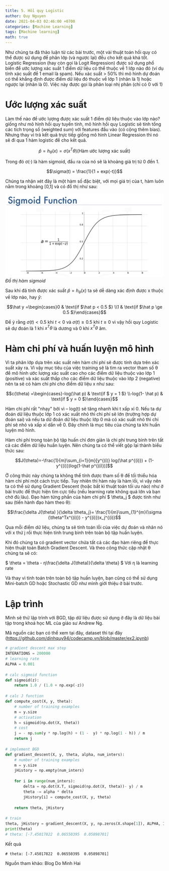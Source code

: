 ```yaml
---
title: 5. Hồi quy Logistic
author: Quy Nguyen
date: 2021-04-03 02:46:00 +0700
categories: [Machine Learning]
tags: [Machine learning]
math: true
---
```


Như chúng ta đã thảo luận từ các bài trước, một vài thuật toán hồi quy có thể được sử dụng để phân lớp (và ngược lại) đều cho kết quả khá tốt. Logistic Regression (hay còn gọi là Logit Regression) được sử dụng phổ biến để ước lượng xác suất 1 điểm dữ liệu có thể thuộc về 1 lớp nào đó (ví dụ tính xác suất để 1 email là spam). Nếu xác suất > 50% thì mô hình dự đoán có thể khẳng định được điểm dữ liệu đó thuộc về lớp 1 (nhãn là 1) hoặc ngược lại (nhãn là 0). Việc này được gọi là phân loại nhị phân (chỉ có 0 với 1)

# Ước lượng xác suất

Làm thế nào để ước lượng được xác suất 1 điểm dữ liệu thuộc vào lớp nào? giống như mô hình hồi quy tuyến tính, mô hình hồi quy Logistic sẽ tính tổng các tích trọng số (weighted sum) với features đầu vào (có cộng thêm bias). Nhưng thay vì trả kết quả trực tiếp giống mô hình Linear Regression thì nó sẽ đi qua 1 hàm logistic để cho kết quả.

$$ \hat p = h_θ(x) = σ(x^Tθ)  (\text{Hàm ước lượng xác suất})$$

Trong đó σ(·) là hàm sigmoid, đầu ra của nó sẽ là khoảng giá trị từ 0 đến 1.

$$\sigma(t) = \frac{1}{1 + exp(-t)}$$

Chúng ta nhận xét đây là một hàm số đặc biệt, với mọi giá trị của t, hàm luôn nằm trong khoảng [0,1] và có đồ thị như sau:

![Đồ thị hàm sigmoid](/assets/img/blog/1_a04iKNbchayCAJ7-0QlesA.png)
_Đồ thị hàm sigmoid_

Sau khi đã tính được xác suất $\hat p = h_\theta(x)$ ta sẽ dễ dàng xác định được x thuộc về lớp nào, hay  $\hat y$:

$$\hat y =\begin{cases}0 & \text{if $\hat p  < 0.5 $} \\1 & \text{if $\hat p \ge 0.5 $}\end{cases}$$

Để ý rằng $σ(t) < 0.5$ khi $t<0$ và $σ(t) \ge 0.5$ khi $t \ge 0$ vì vậy hồi quy Logistic sẽ dự đoán là 1 khi $x^T \theta$ là dương và 0 khi $x^T \theta$ âm.

# Hàm chi phí và huấn luyện mô hình

Vì ta phân lớp dựa trên xác suất nên hàm chi phí sẽ được tính dựa trên xác suất xảy ra. Vì vậy mục tiêu của việc training sẽ là tìm ra vector tham số θ để mô hình ước lượng xác suất cao cho các điểm dữ liệu thuộc vào lớp 1 (positive) và xác suất thấp cho các điểm dữ liệu thuộc vào lớp 2 (negative) nên ta sẽ có hàm chi phí cho điểm dữ liệu x như sau:

$$c(\theta) =\begin{cases}-log(\hat p) & \text{if $ y = 1 $} \\-log(1- \hat p) & \text{if $ y = 0 $}\end{cases}$$

Hàm chi phí rất "nhạy" bởi vì – log(t) sẽ tăng nhanh khi t xấp xỉ 0. Nếu ta dự đoán dữ liệu thuộc lớp 1 có xác xuất nhỏ thì chi phí sẽ lớn (trường hợp dự đoán sai) và nếu ta dữ đoán dữ liệu thuộc lớp 0 mà có xác suất nhỏ thì chi phí sẽ nhỏ và xấp xỉ dần về 0. Đây chính là mục tiêu của chúng ta khi huấn luyện mô hình.

Hàm chi phí trong toàn bộ tập huấn chỉ đơn giản là chi phí trung bình trên tất cả các điểm dữ liệu huấn luyện. Nên chúng ta có thể viết gộp lại thành biểu thức sau:

$$J(\theta)=-\frac{1}{m}\sum_{i=1}{m}[y^{(i)} log(\hat p^{(i)}) + (1-y^{(i)})log(1-\hat p^{(i)})]$$

Ở công thức này chúng ta không thể tính được tham số θ để tối thiểu hóa hàm chi phí một cách trực tiếp. Tuy nhiên thì hàm này là hàm lồi, vì vậy nên ta có thể sử dụng Gradient Descent  (hoặc bất kì thuật toán tối ưu nào) như ở bài trước để thực hiện tìm cực tiểu (nếu learning rate không quá lớn và bạn chờ đủ lâu). Đạo hàm từng phần của hàm chi phí $ \theta_j $ được tính như sau (tiến hành đạo hàm theo θ):

$$\frac{\delta J(\theta) }{\delta \theta_j}= \frac{1}{m}\sum_{1}^{m}(\sigma (\theta^Tx^{(i)}) - y^{(i)})x_j^{(i)}$$

Qua mỗi điểm dữ liệu, chúng ta sẽ tính toán lỗi của việc dự đoán và nhân nó với x thứ j rồi thực hiện tính trung bình trên toàn bộ tập huấn luyện.

Khi đó chúng ta có  gradient vector chứa tất cả các đạo hàm riêng để thực hiện thuật toán Batch Gradient Descent. Và theo công thức cập nhật θ  chúng ta sẽ có:

$ \theta = \theta - η\frac{\delta J(\theta)}{\delta \theta} $ Với η là learning rate

Và thay vì tính toán trên toàn bộ tập huấn luyện, bạn cũng có thể sử dụng Mini-batch GD hoặc Stochastic GD như mình giới thiệu ở bài trước.

# Lập trình
Mình sẽ thử lập trình với BGD, tập dữ liệu được sử dụng ở đây là dữ liệu bài tập trong khoá học ML của giáo sư Andrew Ng.

Mã nguồn các bạn có thể xem tại đây, dataset thì tại đây (https://github.com/dinhquy94/codecamp.vn/blob/master/ex2.ipynb)

```python
# gradient descent max step
INTERATIONS = 200000
# learning rate
ALPHA = 0.001

# calc sigmoid function
def sigmoid(z):
    return 1.0 / (1.0 + np.exp(-z))

# calc J function
def compute_cost(X, y, theta):
    # number of training examples
    m = y.size
    # activation
    h = sigmoid(np.dot(X, theta))
    # cost
    j = - np.sum(y * np.log(h) + (1 -  y) * np.log(1 - h)) / m
    return j

# implement BGD
def gradient_descent(X, y, theta, alpha, num_inters):
    # number of training examples
    m = y.size
    jHistory = np.empty(num_inters)

    for i in range(num_inters):
        delta = np.dot(X.T, sigmoid(np.dot(X, theta))- y) / m
        theta -= alpha * delta
        jHistory[i] = compute_cost(X, y, theta)

    return theta, jHistory

# train
theta, jHistory = gradient_descent(X, y, np.zeros(X.shape[1]), ALPHA, INTERATIONS)
print(theta)
# theta: [-7.45017822  0.06550395  0.05898701]
```
Kết quả
```
# theta: [-7.45017822  0.06550395  0.05898701]
```

Nguồn tham khảo: Blog Do Minh Hai


